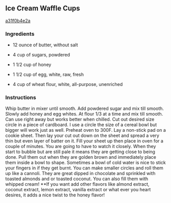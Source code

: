 ## Ice Cream Waffle Cups

[a31f0b4e2a](http://www.food.com/recipe/ice-cream-waffle-cups-183203)

### Ingredients

 - 12 ounce of butter, without salt

 - 4 cup of sugars, powdered

 - 1 1/2 cup of honey

 - 1 1/2 cup of egg, white, raw, fresh

 - 4 cup of wheat flour, white, all-purpose, unenriched

### Instructions

Whip butter in mixer until smooth. Add powdered sugar and mix till smooth. Slowly add honey and egg whites. At flour 1/3 at a time and mix till smooth. Can use right away but works better when chilled. Cut out desired size circle in a piece of cardboard. I use a circle the size of a cereal bowl but bigger will work just as well. Preheat oven to 300F. Lay a non-stick pad on a cookie sheet. Then lay your cut out down on the sheet and spread a very thin but even layer of batter on it. Fill your sheet up then place in oven for a couple of minutes. You are going to have to watch it closely. When they start to bubble but are still pale it means they are getting close to being done. Pull them out when they are golden brown and immediately place them inside a bowl to shape. Sometimes a bowl of cold water is nice to stick your fingers in if they get burnt. You can make smaller circles and roll them up like a cannoli. They are great dipped in chocolate and sprinkled with toasted almonds and or toasted coconut. You can also fill them with whipped cream! **If you want add other flavors like almond extract, coconut extract, lemon extract, vanilla extract or what ever you heart desires, it adds a nice twist to the honey flavor!